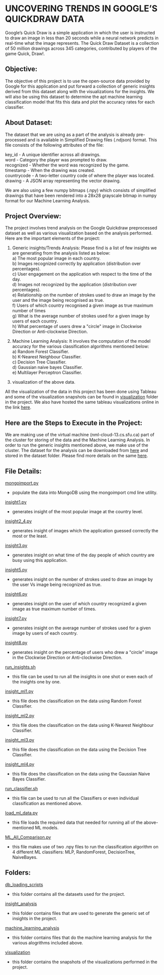 # UNCOVERING TRENDS IN GOOGLE’S QUICKDRAW DATA  
Google’s Quick Draw is a simple application in which the user is instructed to draw an image in less than 20 seconds while a neural network predicts in real-time what the image represents. The Quick Draw Dataset is a collection of 50 million drawings across 345 categories, contributed by players of the game Quick, Draw!.  
  
## Objective:  
  
The objective of this project is to use the open-source data provided by Google for this application and put forward a collection of generic insights derived from this dataset along with the visualizations for the insights. We will also be using this dataset to determine the apt machine learning classification model that fits this data and plot the accuracy rates for each classifier.  
  
## About Dataset:  
  
The dataset that we are using as a part of the analysis is already pre-processed and is available in Simplified Drawing files (.ndjson) format. This file consists of the following attributes of the file:  

key_id - A unique identifier across all drawings.  
word - Category the player was prompted to draw.  
recognized - Whether the word was recognized by the game.  
timestamp - When the drawing was created.  
countrycode - A two-letter country code of where the player was located.  
drawing - A JSON array representing the vector drawing.
  
We are also using a few numpy bitmaps (.npy) which consists of simplified drawings that have been rendered into a 28x28 grayscale bitmap in numpy format for our Machine Learning Analysis.  
  
## Project Overview:  
  
The project involves trend analysis on the Google Quickdraw preprocessed dataset as well as various visualization based on the analysis performed. Here are the important elements of the project:  
  
1) Generic insights/Trends Analysis: Please find is a list of few insights we are generating from the analysis listed as below:  
	a) The most popular image in each country.  
	b) Images recognized correctly by application (distribution over percentages).  
	c) User engagement on the application wth respect to the time of the day.  
	d) Images not recognized by the application (distribution over percentages).  
	e) Relationship on the number of strokes used to draw an image by the user and the image being recognised as true.  
	f) Users of which country recognised a given image as true maximum number of times  
	g) What is the average number of strokes used for a given image by users of each country.  
	h) What percentage of users drew a "circle" image in Clockwise Direction or Anti-clockwise Direction.  
  
2) Machine Learning Analysis: It involves the computation of the model accuracy for the various classification algorithms mentioned below:  
	a) Random Forest Classifier.  
	b) K-Nearest Neighbour Classifier.  
	c) Decision Tree Classifier.  
	d) Gaussian naive bayes Classifier.  
	e) Multilayer Perceptron Classifier.  
  
3) visualization of the above data.  
  
All the visualization of the data in this project has been done using Tableau and some of the visualization snapshots can be found in [visualization](https://csil-git1.cs.surrey.sfu.ca/asundarr/bigdata1project/blob/master/visualization/) folder in the project. We also have hosted the same tableau visualizations online in the link [here](https://public.tableau.com/profile/varnnitha#!/vizhome/CMPT732-BigDataTrio-GoogleQuickDrawInsights/FinalDash?publish=yes).  
  
## Here are the Steps to Execute in the Project:  
  
We are making use of the virtual machine (nml-cloud-13.cs.sfu.ca) part of the cluster for storing of the data and the Machine Learning Analysis. In order to run the generic insights mentioned above, we make use of the cluster. The dataset for the analysis can be downloaded from [here](https://www.kaggle.com/google/tinyquickdraw/download) and stored in the dataset folder. Please find more details on the same [here](https://csil-git1.cs.surrey.sfu.ca/asundarr/bigdata1project/blob/master/RUNNING.txt).
  
## File Details:  
  
[mongoimport.py](https://csil-git1.cs.surrey.sfu.ca/asundarr/bigdata1project/blob/master/db_loading_scripts/mongoimport.py)  
- populate the data into MongoDB using the mongoimport cmd line utility.  
  
[insight1.py](https://csil-git1.cs.surrey.sfu.ca/asundarr/bigdata1project/blob/master/insight_analysis/insight1.py)  
- generates insight of the most popular image at the country level.  
  
[insight2_4.py](https://csil-git1.cs.surrey.sfu.ca/asundarr/bigdata1project/blob/master/insight_analysis/insight2_4.py)  
- generates insight of images which the application guessed correctly the most or the least.  
  
[insight3.py](https://csil-git1.cs.surrey.sfu.ca/asundarr/bigdata1project/blob/master/insight_analysis/insight3.py)  
- generates insight on what time of the day people of which country are busy using this application.  
  
[insight5.py](https://csil-git1.cs.surrey.sfu.ca/asundarr/bigdata1project/blob/master/insight_analysis/insight5.py)  
- generates insight on the number of strokes used to draw an image by the user Vs image being recognized as true.  
  
[insight6.py](https://csil-git1.cs.surrey.sfu.ca/asundarr/bigdata1project/blob/master/insight_analysis/insight6.py)  
- generates insight on the user of which country recognized a given image as true maximum number of times.  
  
[insight7.py](https://csil-git1.cs.surrey.sfu.ca/asundarr/bigdata1project/blob/master/insight_analysis/insight7.py)  
- generates insight on the average number of strokes used for a given image by users of each country.  
  
[insight8.py](https://csil-git1.cs.surrey.sfu.ca/asundarr/bigdata1project/blob/master/insight_analysis/insight8.py)  
- generates insight on the percentage of users who drew a "circle" image in the Clockwise Direction or Anti-clockwise Direction.  
  
[run_insights.sh](https://csil-git1.cs.surrey.sfu.ca/asundarr/bigdata1project/blob/master/insight_analysis/run_insights.sh)  
- this file can be used to run all the insights in one shot or even each of the insights one by one.  
  
[insight_ml1.py](https://csil-git1.cs.surrey.sfu.ca/asundarr/bigdata1project/blob/master/machine_learning_analysis/insight_ml1.py)  
- this file does the classification on the data using Random Forest Classifier.  
  
[insight_ml2.py](https://csil-git1.cs.surrey.sfu.ca/asundarr/bigdata1project/blob/master/machine_learning_analysis/insight_ml2.py)  
- this file does the classification on the data using K-Nearest Neighbour Classifier.  
  
[insight_ml3.py](https://csil-git1.cs.surrey.sfu.ca/asundarr/bigdata1project/blob/master/machine_learning_analysis/insight_ml3.py)  
- this file does the classification on the data using the Decision Tree Classifier.  
  
[insight_ml4.py](https://csil-git1.cs.surrey.sfu.ca/asundarr/bigdata1project/blob/master/machine_learning_analysis/insight_ml4.py)  
- this file does the classification on the data using the Gaussian Naive Bayes Classifier.  
  
[run_classifier.sh](https://csil-git1.cs.surrey.sfu.ca/asundarr/bigdata1project/blob/master/machine_learning_analysis/run_classifier.sh)  
- this file can be used to run all the Classifiers or even individual classification as mentioned above.  
  
[load_ml_data.py](https://csil-git1.cs.surrey.sfu.ca/asundarr/bigdata1project/blob/master/machine_learning_analysis/load_ml_data.py)  
- this file loads the required data that needed for running all of the above-mentioned ML models.  
  
[ML_All_Comparison.py](https://csil-git1.cs.surrey.sfu.ca/asundarr/bigdata1project/blob/master/machine_learning_analysis/ML_All_Comparison.py)  
- this file makes use of two .npy files to run the classification algorithm on 4 different ML classifiers: MLP, RandomForest, DecisionTree, NaiveBayes.  
  
## Folders:  
  
[db_loading_scripts](https://csil-git1.cs.surrey.sfu.ca/asundarr/bigdata1project/blob/master/db_loading_scripts/)  
- this folder contains all the datasets used for the project.  
  
[insight_analysis](https://csil-git1.cs.surrey.sfu.ca/asundarr/bigdata1project/blob/master/insight_analysis/)  
- this folder contains files that are used to generate the generic set of insights in the project.  
  
[machine_learning_analysis](https://csil-git1.cs.surrey.sfu.ca/asundarr/bigdata1project/blob/master/machine_learning_analysis/)  
- this folder contains files that do the machine learning analysis for the various alogrithms included above.  
  
[visualization](https://csil-git1.cs.surrey.sfu.ca/asundarr/bigdata1project/blob/master/visualization/)  
- this folder contains the snapshots of the visualizations performed in the project.
